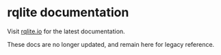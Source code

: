 # rqlite documentation
Visit [rqlite.io](https://rqlite.io) for the latest documentation.

These docs are no longer updated, and remain here for legacy reference.
